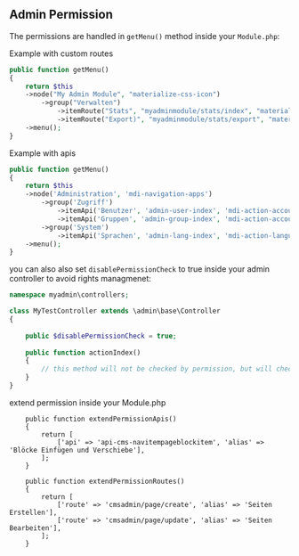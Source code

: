 Admin Permission
---------------

The permissions are handled in `getMenu()` method inside your `Module.php`:

Example with custom  routes
```php
public function getMenu()
{
    return $this
    ->node("My Admin Module", "materialize-css-icon")
        ->group("Verwalten")
            ->itemRoute("Stats", "myadminmodule/stats/index", "materialize-css-icon")
            ->itemRoute("Export)", "myadminmodule/stats/export", "materialize-css-icon")
    ->menu();
}
```

Example with apis
```php
public function getMenu()
{
    return $this
    ->node('Administration', 'mdi-navigation-apps')
        ->group('Zugriff')
            ->itemApi('Benutzer', 'admin-user-index', 'mdi-action-account-circle', 'api-admin-user')
            ->itemApi('Gruppen', 'admin-group-index', 'mdi-action-account-child', 'api-admin-group')
        ->group('System')
            ->itemApi('Sprachen', 'admin-lang-index', 'mdi-action-language', 'api-admin-lang')
    ->menu();
}
```

you can also also set `disablePermissionCheck` to true inside your admin controller to avoid rights managmenet:
```php
namespace myadmin\controllers;

class MyTestController extends \admin\base\Controller
{
	
	public $disablePermissionCheck = true;
	
	public function actionIndex()
	{
		// this method will not be checked by permission, but will check if a logged in user request the action.
	}
}
```

extend permission inside your Module.php

```
    public function extendPermissionApis()
    {
        return [
            ['api' => 'api-cms-navitempageblockitem', 'alias' => 'Blöcke Einfügen und Verschiebe'],
        ];
    }

    public function extendPermissionRoutes()
    {
        return [
            ['route' => 'cmsadmin/page/create', 'alias' => 'Seiten Erstellen'],
            ['route' => 'cmsadmin/page/update', 'alias' => 'Seiten Bearbeiten'],
        ];
    }
```